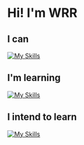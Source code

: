 # Hi! I'm WRR

<!--
<div style="display:flex; gap: 8px; align-items: center">
  <img src="https://github-readme-stats.vercel.app/api/top-langs/?username=WRR2001&layout=compact&hide_border=true" alt="">
  <img src="https://streak-stats.demolab.com?user=WRR2001&theme=vue&hide_border=true" alt="">
</div>
-->

## I can
[![My Skills](https://skillicons.dev/icons?i=html,css,sass,js,vue,pinia,vite,mysql,ps,figma&theme=light)](https://skillicons.dev)

## I'm learning
[![My Skills](https://skillicons.dev/icons?i=ts,react,redux,webpack,rollupjs,babel,git&theme=light)](https://skillicons.dev)

## I intend to learn
[![My Skills](https://skillicons.dev/icons?i=nextjs,nuxtjs,threejs,swift,dart,flutter,tailwind,nodejs,nginx,go,ai,unity,blender)](https://skillicons.dev)

<!--
**WRR2001/WRR2001** is a ✨ _special_ ✨ repository because its `README.md` (this file) appears on your GitHub profile.

Here are some ideas to get you started:

- 🔭 I’m currently working on ...
- 🌱 I’m currently learning ...
- 👯 I’m looking to collaborate on ...
- 🤔 I’m looking for help with ...
- 💬 Ask me about ...
- 📫 How to reach me: ...
- 😄 Pronouns: ...
- ⚡ Fun fact: ...
-->
